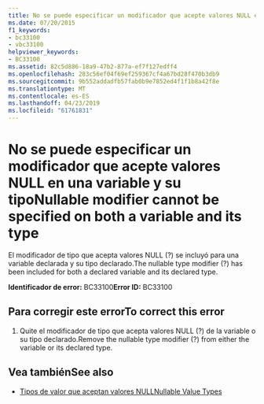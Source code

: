 ```yaml
---
title: No se puede especificar un modificador que acepte valores NULL en una variable y su tipo
ms.date: 07/20/2015
f1_keywords:
- bc33100
- vbc33100
helpviewer_keywords:
- BC33100
ms.assetid: 82c5d886-18a9-47b2-877a-ef7f127edff4
ms.openlocfilehash: 283c56ef04f69ef259367cf4a67bd28f470b3db9
ms.sourcegitcommit: 9b552addadfb57fab0b9e7852ed4f1f1b8a42f8e
ms.translationtype: MT
ms.contentlocale: es-ES
ms.lasthandoff: 04/23/2019
ms.locfileid: "61761831"
---
```

# <a name="nullable-modifier-cannot-be-specified-on-both-a-variable-and-its-type"></a><span data-ttu-id="1c902-102">No se puede especificar un modificador que acepte valores NULL en una variable y su tipo</span><span class="sxs-lookup"><span data-stu-id="1c902-102">Nullable modifier cannot be specified on both a variable and its type</span></span>
<span data-ttu-id="1c902-103">El modificador de tipo que acepta valores NULL (?) se incluyó para una variable declarada y su tipo declarado.</span><span class="sxs-lookup"><span data-stu-id="1c902-103">The nullable type modifier (?) has been included for both a declared variable and its declared type.</span></span>  
  
 <span data-ttu-id="1c902-104">**Identificador de error:** BC33100</span><span class="sxs-lookup"><span data-stu-id="1c902-104">**Error ID:** BC33100</span></span>  
  
## <a name="to-correct-this-error"></a><span data-ttu-id="1c902-105">Para corregir este error</span><span class="sxs-lookup"><span data-stu-id="1c902-105">To correct this error</span></span>  
  
1. <span data-ttu-id="1c902-106">Quite el modificador de tipo que acepta valores NULL (?) de la variable o su tipo declarado.</span><span class="sxs-lookup"><span data-stu-id="1c902-106">Remove the nullable type modifier (?) from either the variable or its declared type.</span></span>  
  
## <a name="see-also"></a><span data-ttu-id="1c902-107">Vea también</span><span class="sxs-lookup"><span data-stu-id="1c902-107">See also</span></span>

- [<span data-ttu-id="1c902-108">Tipos de valor que aceptan valores NULL</span><span class="sxs-lookup"><span data-stu-id="1c902-108">Nullable Value Types</span></span>](../../visual-basic/programming-guide/language-features/data-types/nullable-value-types.md)
